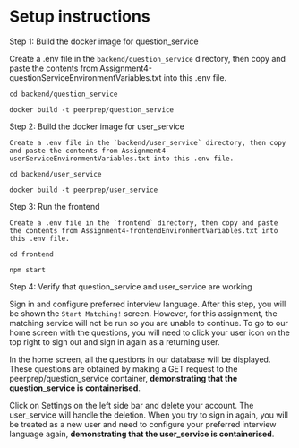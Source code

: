 # Setup instructions

Step 1: Build the docker image for question_service

Create a .env file in the `backend/question_service` directory, then copy and paste the contents from Assignment4-questionServiceEnvironmentVariables.txt into this .env file.

```
cd backend/question_service

docker build -t peerprep/question_service
```

Step 2: Build the docker image for user_service

```
Create a .env file in the `backend/user_service` directory, then copy and paste the contents from Assignment4-userServiceEnvironmentVariables.txt into this .env file.

cd backend/user_service

docker build -t peerprep/user_service
```

Step 3: Run the frontend

```
Create a .env file in the `frontend` directory, then copy and paste the contents from Assignment4-frontendEnvironmentVariables.txt into this .env file.

cd frontend

npm start
```

Step 4: Verify that question_service and user_service are working

Sign in and configure preferred interview language. After this step, you will be shown the `Start Matching!` screen. However, for this assignment, the matching service will not be run so you are unable to continue. To go to our home screen with the questions, you will need to click your user icon on the top right to sign out and sign in again as a returning user.

In the home screen, all the questions in our database will be displayed. These questions are obtained by making a GET request to the peerprep/question_service container, **demonstrating that the question_service is containerised**.

Click on Settings on the left side bar and delete your account. The user_service will handle the deletion. When you try to sign in again, you will be treated as a new user and need to configure your preferred interview language again, **demonstrating that the user_service is containerised**.

